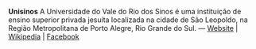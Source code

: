 **Unisinos** A Universidade do Vale do Rio dos Sinos é uma instituição de ensino superior privada jesuíta localizada na cidade de São Leopoldo, na Região Metropolitana de Porto Alegre, Rio Grande do Sul. &mdash; [Website](www.unisinos.br) | [Wikipedia](https://www.google.com.br/url?sa=t&rct=j&q=&esrc=s&source=web&cd=17&cad=rja&uact=8&ved=0CIMBEJoTKAAwEA&url=http%3A%2F%2Fpt.wikipedia.org%2Fwiki%2FUniversidade_do_Vale_do_Rio_dos_Sinos&ei=wDhWVbbKN8bmsASWm4GoDw&usg=AFQjCNG1S2EFQRbz5f3pK4lrsYxIQJpsYQ&sig2=9d3Qz-5qd-PBX3iGYYpVEQ&bvm=bv.93564037,d.cWc) | [Facebook](https://pt-br.facebook.com/Unisinos) 
